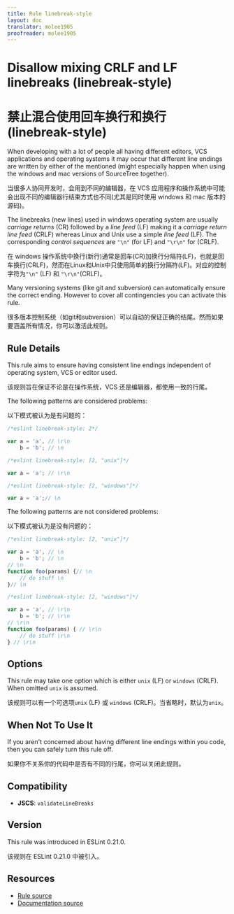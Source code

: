 ```yaml
---
title: Rule linebreak-style
layout: doc
translator: molee1905
proofreader: molee1905
---
```

<!-- Note: No pull requests accepted for this file. See README.md in the root directory for details. -->

# Disallow mixing CRLF and LF linebreaks (linebreak-style)

# 禁止混合使用回车换行和换行 (linebreak-style)

When developing with a lot of people all having different editors, VCS applications and operating systems it may occur that
different line endings are written by either of the mentioned (might especially happen when using the windows and mac versions of SourceTree together).

当很多人协同开发时，会用到不同的编辑器，在 VCS 应用程序和操作系统中可能会出现不同的编辑器行结束方式也不同(尤其是同时使用 windows 和 mac 版本的源码)。

The linebreaks (new lines) used in windows operating system are usually _carriage returns_ (CR) followed by a _line feed_ (LF) making it a _carriage return line feed_ (CRLF)
whereas Linux and Unix use a simple _line feed_ (LF). The corresponding _control sequences_ are `"\n"` (for LF) and `"\r\n"` for (CRLF).

在 windows 操作系统中换行(新行)通常是回车(CR)加换行分隔符(LF)，也就是回车换行(CRLF)，然而在Linux和Unix中只使用简单的换行分隔符(LF)。对应的控制字符为`"\n"` (LF) 和 `"\r\n"`(CRLF)。

Many versioning systems (like git and subversion) can automatically ensure the correct ending. However to cover all contingencies you can activate this rule.

很多版本控制系统（如git和subversion）可以自动的保证正确的结尾。然而如果要涵盖所有情况，你可以激活此规则。

## Rule Details

This rule aims to ensure having consistent line endings independent of operating system, VCS or editor used.

该规则旨在保证不论是在操作系统，VCS 还是编辑器，都使用一致的行尾。

The following patterns are considered problems:

以下模式被认为是有问题的：

```js
/*eslint linebreak-style: 2*/

var a = 'a', // \r\n
    b = 'b'; // \n
```

```js
/*eslint linebreak-style: [2, "unix"]*/

var a = 'a'; // \r\n

```

```js
/*eslint linebreak-style: [2, "windows"]*/

var a = 'a';// \n

```

The following patterns are not considered problems:

以下模式被认为是没有问题的：

```js
/*eslint linebreak-style: [2, "unix"]*/

var a = 'a', // \n
    b = 'b'; // \n
// \n
function foo(params) {// \n
    // do stuff \n
}// \n
```

```js
/*eslint linebreak-style: [2, "windows"]*/

var a = 'a', // \r\n
    b = 'b'; // \r\n
// \r\n
function foo(params) { // \r\n
    // do stuff \r\n
} // \r\n
```

## Options

This rule may take one option which is either `unix` (LF) or `windows` (CRLF). When omitted `unix` is assumed.

该规则可以有一个可选项`unix` (LF) 或 `windows` (CRLF)。当省略时，默认为`unix`。

## When Not To Use It

If you aren't concerned about having different line endings within you code, then you can safely turn this rule off.

如果你不关系你的代码中是否有不同的行尾，你可以关闭此规则。

## Compatibility

* **JSCS**: `validateLineBreaks`

## Version

This rule was introduced in ESLint 0.21.0.

该规则在 ESLint 0.21.0 中被引入。

## Resources

* [Rule source](https://github.com/eslint/eslint/tree/master/lib/rules/linebreak-style.js)
* [Documentation source](https://github.com/eslint/eslint/tree/master/docs/rules/linebreak-style.md)
